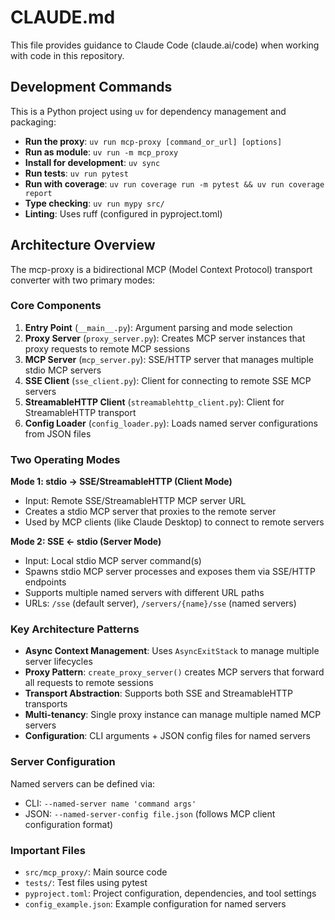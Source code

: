 # CLAUDE.md

This file provides guidance to Claude Code (claude.ai/code) when working with code in this repository.

## Development Commands

This is a Python project using `uv` for dependency management and packaging:

- **Run the proxy**: `uv run mcp-proxy [command_or_url] [options]`
- **Run as module**: `uv run -m mcp_proxy`
- **Install for development**: `uv sync`
- **Run tests**: `uv run pytest`
- **Run with coverage**: `uv run coverage run -m pytest && uv run coverage report`
- **Type checking**: `uv run mypy src/`
- **Linting**: Uses ruff (configured in pyproject.toml)

## Architecture Overview

The mcp-proxy is a bidirectional MCP (Model Context Protocol) transport converter with two primary modes:

### Core Components

1. **Entry Point** (`__main__.py`): Argument parsing and mode selection
2. **Proxy Server** (`proxy_server.py`): Creates MCP server instances that proxy requests to remote MCP sessions
3. **MCP Server** (`mcp_server.py`): SSE/HTTP server that manages multiple stdio MCP servers
4. **SSE Client** (`sse_client.py`): Client for connecting to remote SSE MCP servers
5. **StreamableHTTP Client** (`streamablehttp_client.py`): Client for StreamableHTTP transport
6. **Config Loader** (`config_loader.py`): Loads named server configurations from JSON files

### Two Operating Modes

**Mode 1: stdio → SSE/StreamableHTTP (Client Mode)**
- Input: Remote SSE/StreamableHTTP MCP server URL
- Creates a stdio MCP server that proxies to the remote server
- Used by MCP clients (like Claude Desktop) to connect to remote servers

**Mode 2: SSE ← stdio (Server Mode)**  
- Input: Local stdio MCP server command(s)
- Spawns stdio MCP server processes and exposes them via SSE/HTTP endpoints
- Supports multiple named servers with different URL paths
- URLs: `/sse` (default server), `/servers/{name}/sse` (named servers)

### Key Architecture Patterns

- **Async Context Management**: Uses `AsyncExitStack` to manage multiple server lifecycles
- **Proxy Pattern**: `create_proxy_server()` creates MCP servers that forward all requests to remote sessions
- **Transport Abstraction**: Supports both SSE and StreamableHTTP transports
- **Multi-tenancy**: Single proxy instance can manage multiple named MCP servers
- **Configuration**: CLI arguments + JSON config files for named servers

### Server Configuration

Named servers can be defined via:
- CLI: `--named-server name 'command args'`
- JSON: `--named-server-config file.json` (follows MCP client configuration format)

### Important Files

- `src/mcp_proxy/`: Main source code
- `tests/`: Test files using pytest
- `pyproject.toml`: Project configuration, dependencies, and tool settings
- `config_example.json`: Example configuration for named servers
